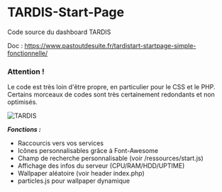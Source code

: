 # TARDIS-Start-Page
Code source du dashboard TARDIS

Doc : https://www.pastoutdesuite.fr/tardistart-startpage-simple-fonctionnelle/

### Attention !
Le code est très loin d'être propre, en particulier pour le CSS et le PHP.
Certains morceaux de codes sont très certainement redondants et non optimisés.

![TARDIS](https://img.tardisbox.net/fSNv3OYq/HRFoaU0l)

***Fonctions :***
* Raccourcis vers vos services
* Icônes personnalisables grâce à Font-Awesome
* Champ de recherche personnalisable (voir /ressources/start.js)
* Affichage des infos du serveur (CPU/RAM/HDD/UPTIME)
* Wallpaper aléatoire (voir header index.php)
* particles.js pour wallpaper dynamique
